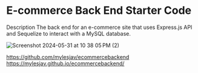 # E-commerce Back End Starter Code

Description
The back end for an e-commerce site that uses Express.js API and Sequelize to interact with a MySQL database.

![Screenshot 2024-05-31 at 10 38 05 PM (2)](https://github.com/mylesjav/ecommercebackend/assets/152746324/355cdd2e-7b43-4010-92a9-9ba3970e9b46)

https://github.com/mylesjav/ecommercebackend
https://mylesjav.github.io/ecommercebackend/
